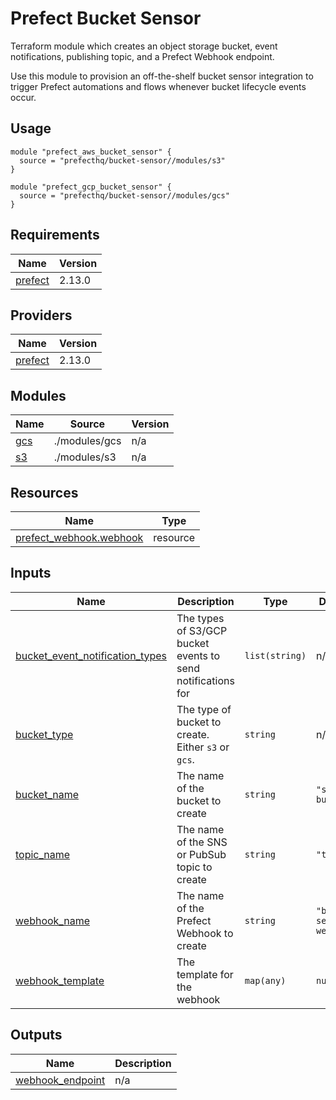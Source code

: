 # Prefect Bucket Sensor
Terraform module which creates an object storage bucket, event notifications, publishing topic, and a Prefect Webhook endpoint.

Use this module to provision an off-the-shelf bucket sensor integration to trigger Prefect automations and flows whenever bucket lifecycle events occur.

## Usage

```hcl
module "prefect_aws_bucket_sensor" {
  source = "prefecthq/bucket-sensor//modules/s3"
}

module "prefect_gcp_bucket_sensor" {
  source = "prefecthq/bucket-sensor//modules/gcs"
}
```

<!-- BEGIN_TF_DOCS -->
## Requirements

| Name | Version |
|------|---------|
| <a name="requirement_prefect"></a> [prefect](#requirement\_prefect) | 2.13.0 |

## Providers

| Name | Version |
|------|---------|
| <a name="provider_prefect"></a> [prefect](#provider\_prefect) | 2.13.0 |

## Modules

| Name | Source | Version |
|------|--------|---------|
| <a name="module_gcs"></a> [gcs](#module\_gcs) | ./modules/gcs | n/a |
| <a name="module_s3"></a> [s3](#module\_s3) | ./modules/s3 | n/a |

## Resources

| Name | Type |
|------|------|
| [prefect_webhook.webhook](https://registry.terraform.io/providers/prefecthq/prefect/2.13.0/docs/resources/webhook) | resource |

## Inputs

| Name | Description | Type | Default | Required |
|------|-------------|------|---------|:--------:|
| <a name="input_bucket_event_notification_types"></a> [bucket\_event\_notification\_types](#input\_bucket\_event\_notification\_types) | The types of S3/GCP bucket events to send notifications for | `list(string)` | n/a | yes |
| <a name="input_bucket_type"></a> [bucket\_type](#input\_bucket\_type) | The type of bucket to create. Either `s3` or `gcs`. | `string` | n/a | yes |
| <a name="input_bucket_name"></a> [bucket\_name](#input\_bucket\_name) | The name of the bucket to create | `string` | `"sensor-bucket"` | no |
| <a name="input_topic_name"></a> [topic\_name](#input\_topic\_name) | The name of the SNS or PubSub topic to create | `string` | `"topic"` | no |
| <a name="input_webhook_name"></a> [webhook\_name](#input\_webhook\_name) | The name of the Prefect Webhook to create | `string` | `"bucket-sensor-webhook"` | no |
| <a name="input_webhook_template"></a> [webhook\_template](#input\_webhook\_template) | The template for the webhook | `map(any)` | `null` | no |

## Outputs

| Name | Description |
|------|-------------|
| <a name="output_webhook_endpoint"></a> [webhook\_endpoint](#output\_webhook\_endpoint) | n/a |
<!-- END_TF_DOCS -->
